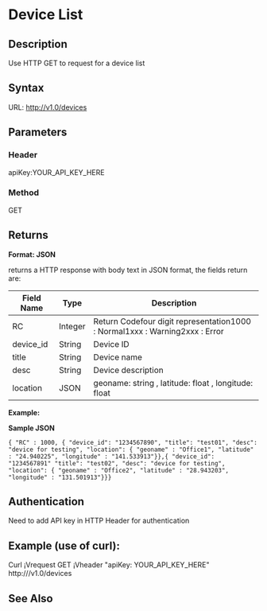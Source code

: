 # Device List

## Description

Use HTTP GET to request for a device list

## Syntax

URL: http://v1.0/devices

## Parameters

### Header

apiKey:YOUR\_API\_KEY\_HERE

### Method

GET

## Returns

**Format: JSON**

returns a HTTP response with body text in JSON format, the fields return are:

|Field Name|Type |Description |
| --- | --- | --- |
| RC | Integer | Return Codefour digit representation1000 : Normal1xxx : Warning2xxx : Error |
| device\_id | String | Device ID |
| title | String | Device name |
| desc | String | Device description |
| location | JSON | geoname: string , latitude: float , longitude: float  |

**Example:**

**Sample JSON**

```
{ "RC" : 1000, { "device_id": "1234567890", "title": "test01", "desc": "device for testing", "location": { "geoname" : "Office1", "latitude" : "24.940225", "longitude" : "141.533913"}},{ "device_id": "1234567891" "title": "test02", "desc": "device for testing", "location": { "geoname" : "Office2", "latitude" : "28.943203", "longitude" : "131.501913"}}}
```

## Authentication

Need to add API key in HTTP Header for authentication

## Example (use of curl):

Curl ¡Vrequest GET ¡Vheader "apiKey: YOUR\_API\_KEY\_HERE" http:///v1.0/devices

## See Also
